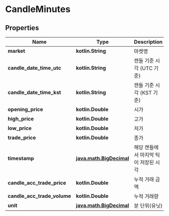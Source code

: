 
# CandleMinutes

## Properties
Name | Type | Description | Notes
------------ | ------------- | ------------- | -------------
**market** | **kotlin.String** | 마켓명 |  [optional]
**candle_date_time_utc** | **kotlin.String** | 캔들 기준 시각 (UTC 기준) |  [optional]
**candle_date_time_kst** | **kotlin.String** | 캔들 기준 시각 (KST 기준) |  [optional]
**opening_price** | **kotlin.Double** | 시가 |  [optional]
**high_price** | **kotlin.Double** | 고가 |  [optional]
**low_price** | **kotlin.Double** | 저가 |  [optional]
**trade_price** | **kotlin.Double** | 종가 |  [optional]
**timestamp** | [**java.math.BigDecimal**](java.math.BigDecimal.md) | 해당 캔들에서 마지막 틱이 저장된 시각 |  [optional]
**candle_acc_trade_price** | **kotlin.Double** | 누적 거래 금액 |  [optional]
**candle_acc_trade_volume** | **kotlin.Double** | 누적 거래량 |  [optional]
**unit** | [**java.math.BigDecimal**](java.math.BigDecimal.md) | 분 단위(유닛) |  [optional]



